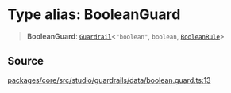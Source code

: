 # Type alias: BooleanGuard

> **BooleanGuard**: [`Guardrail`](../../../interfaces/Guardrail.md)\<`"boolean"`, `boolean`, [`BooleanRule`](../../../../../events/inference/validate/guardrails/boolean/classes/BooleanRule.md)\>

## Source

[packages/core/src/studio/guardrails/data/boolean.guard.ts:13](https://github.com/VictorS67/encre/blob/c09849eb59af073bf23be826a912f2ba4f635f93/packages/core/src/studio/guardrails/data/boolean.guard.ts#L13)
